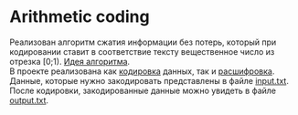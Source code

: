 # Arithmetic coding
Реализован алгоритм сжатия информации без потерь, который при кодировании ставит в соответствие тексту вещественное число из отрезка [0;1). [Идея алгоритма](https://habr.com/ru/articles/130531/).  
В проекте реализована как [кодировка](https://github.com/anatolymedvedev/Arithmetic/blob/main/encode.cpp) данных, так и [расшифровка](https://github.com/anatolymedvedev/Arithmetic/blob/main/decode.cpp). Данные, которые нужно закодировать представлены в файле [input.txt](https://github.com/anatolymedvedev/Arithmetic/blob/main/input.txt). После кодировки, закодированные данные можно увидеть в файле [output.txt](https://github.com/anatolymedvedev/Arithmetic/blob/main/output.txt).
